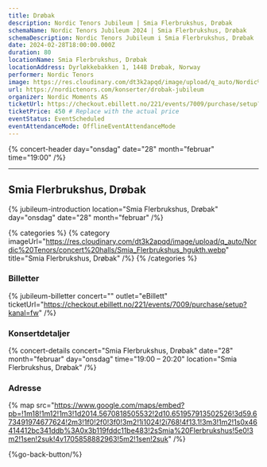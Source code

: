 ```yaml
---
title: Drøbak
description: Nordic Tenors Jubileum | Smia Flerbrukshus, Drøbak
schemaName: Nordic Tenors Jubileum 2024 | Smia Flerbrukshus, Drøbak
schemaDescription: Nordic Tenors Jubileum i Smia Flerbrukshus, Drøbak
date: 2024-02-28T18:00:00.000Z
duration: 80
locationName: Smia Flerbrukshus, Drøbak
locationAddress: Dyrløkkebakken 1, 1448 Drøbak, Norway
performer: Nordic Tenors
image: https://res.cloudinary.com/dt3k2apqd/image/upload/q_auto/Nordic%20Tenors/OG%20images/Jubileum/Dr%C3%B8bak_vxrape.webp
url: https://nordictenors.com/konserter/drobak-jubileum
organizer: Nordic Moments AS
ticketUrl: https://checkout.ebillett.no/221/events/7009/purchase/setup?kanal=fw
ticketPrice: 450 # Replace with the actual price
eventStatus: EventScheduled
eventAttendanceMode: OfflineEventAttendanceMode
---
```


{% concert-header day="onsdag" date="28" month="februar" time="19:00" /%}

---

## Smia Flerbrukshus, Drøbak

{% jubileum-introduction location="Smia Flerbrukshus, Drøbak" day="onsdag" date="28" month="februar" /%}

{% categories %}
{% category imageUrl="https://res.cloudinary.com/dt3k2apqd/image/upload/q_auto/Nordic%20Tenors/concert%20halls/Smia_Flerbrukshus_hgukth.webp" title="Smia Flerbrukshus, Drøbak" /%}
{% /categories %}

### Billetter

{% jubileum-billetter concert="" outlet="eBillett" ticketUrl="https://checkout.ebillett.no/221/events/7009/purchase/setup?kanal=fw" /%}

### Konsertdetaljer

{% concert-details concert="Smia Flerbrukshus, Drøbak" date="28" month="februar" day="onsdag" time="19:00 – 20:20" location="Smia Flerbrukshus, Drøbak" /%}

### Adresse

{% map src="https://www.google.com/maps/embed?pb=!1m18!1m12!1m3!1d2014.5670818505532!2d10.651957913502526!3d59.673491974677624!2m3!1f0!2f0!3f0!3m2!1i1024!2i768!4f13.1!3m3!1m2!1s0x46414412bc341ddb%3A0x3b119fddc11be483!2sSmia%20Flerbrukshus!5e0!3m2!1sen!2suk!4v1705858882963!5m2!1sen!2suk" /%}

{%go-back-button/%}
